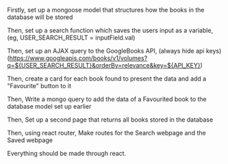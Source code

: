 Firstly, set up a mongoose model that structures how the books in the database will be stored

Then, set up a search function which saves the users input as a variable, (eg, USER_SEARCH_RESULT = inputField.val)

Then, set up an AJAX query to the GoogleBooks API, (always hide api keys) (https://www.googleapis.com/books/v1/volumes?q=${USER_SEARCH_RESULT}&orderBy=relevance&key=${API_KEY})

Then, create a card for each book found to present the data and add a "Favourite" button to it

Then, Write a mongo query to add the data of a Favourited book to the database model set up earlier

Then, Set up a second page that returns all books stored in the database

Then, using react router, Make routes for the Search webpage and the Saved webpage

Everything should be made through react.





